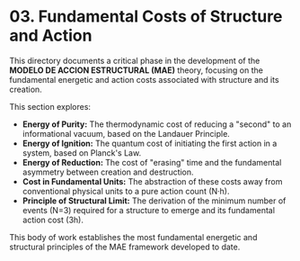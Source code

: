 # 03. Fundamental Costs of Structure and Action

This directory documents a critical phase in the development of the **MODELO DE ACCION ESTRUCTURAL (MAE)** theory, focusing on the fundamental energetic and action costs associated with structure and its creation.

This section explores:

-   **Energy of Purity:** The thermodynamic cost of reducing a "second" to an informational vacuum, based on the Landauer Principle.
-   **Energy of Ignition:** The quantum cost of initiating the first action in a system, based on Planck's Law.
-   **Energy of Reduction:** The cost of "erasing" time and the fundamental asymmetry between creation and destruction.
-   **Cost in Fundamental Units:** The abstraction of these costs away from conventional physical units to a pure action count (N·h).
-   **Principle of Structural Limit:** The derivation of the minimum number of events (N=3) required for a structure to emerge and its fundamental action cost (3h).

This body of work establishes the most fundamental energetic and structural principles of the MAE framework developed to date.
